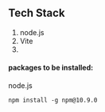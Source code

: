 ## Tech Stack
1. node.js
2. Vite
3. 

#### packages to be installed:
node.js

`npm install -g npm@10.9.0`